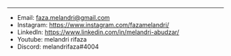 ---

- Email: faza.melandri@gmail.com 
- Instagram: https://www.instagram.com/fazamelandri/
- LinkedIn: https://www.linkedin.com/in/melandri-abudzar/
- Youtube: melandri rifaza
- Discord: melandrifaza#4004
